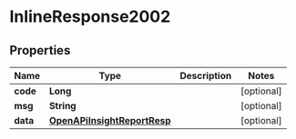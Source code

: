 # InlineResponse2002

## Properties
Name | Type | Description | Notes
------------ | ------------- | ------------- | -------------
**code** | **Long** |  |  [optional]
**msg** | **String** |  |  [optional]
**data** | [**OpenAPiInsightReportResp**](OpenAPiInsightReportResp.md) |  |  [optional]
